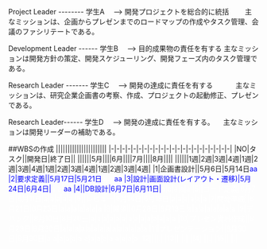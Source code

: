 Project Leader -------- 学生A
　--> 開発プロジェクトを総合的に統括
　　主なミッションは、企画からプレゼンまでのロードマップの作成やタスク管理、会議のファシリテートである。

Development Leader ------ 学生B
　--> 目的成果物の責任を有する
主なミッションは開発方針の策定、開発スケジューリング、開発フェーズ内のタスク管理である。

Research Leader ------- 学生C
　--> 開発の達成に責任を有する
　　　主なミッションは、研究企業企画書の考察、作成、プロジェクトの起動修正、プレゼンである。

Research Leader------ 学生D
　--> 開発の達成に責任を有する。
　主なミッションは開発リーダーの補助である。

##WBSの作成
||||||||||||||||||||||
|-|-|-|-|-|-|-|-|-|-|-|-|-|-|-|-|-|-|-|-|-|-|
|NO|タスク||開発日|終了日||
||||||5月||||6月||||7月||||8月||||
||||||1週|2週|3週|4週|1週|2週|3週|4週|1週|2週|3週|4週|1週|2週|3週|4週|
|1|企画書設計||5月6日|5月14日<td bgcolor=blue><font color=blue>a<td bgcolor=blue><font color=blue>a
|2|要求定義||5月17日|5月21日<font color=white>a|<font color=white><font color=white>a|<td bgcolor=blue><font color=blue>a<font color=blue>a
|3|設計|画面設計(レイアウト・遷移)|5月24日|6月4日|<font color=white>a|<font color=white>a|<td bgcolor=blue><font color=blue>a<font color=blue>a<td bgcolor=blue>
|4||DB設計|6月7日|6月11日|<font color=white>a|<font color=white>a|<font color=white>a|<font color=white>a|<font color=white>a<td bgcolor=blue>
|5||コード定義|6月7日|6月11日|<font color=white>a|<font color=white>a|<font color=white>a|<font color=white>a|<font color=white>a<td bgcolor=blue>
|6||レビュー|6月14日|6月18日|<font color=white>a|<font color=white>a|<font color=white>a|<font color=white>a|<font color=white>a|<font color=white>a<td bgcolor=blue>
|7|開発準備||6月21日|6月25日|<font color=white>a|<font color=white>a|<font color=white>a|<font color=white>a|<font color=white>a|<font color=white>a|<font color=white>a<td bgcolor=blue>
|8|開発||6月28日|8月13日|<font color=white>a|<font color=white>a|<font color=white>a|<font color=white>a|<font color=white>a|<font color=white>a|<font color=white>a|<font color=white>a<td bgcolor=blue><td bgcolor=blue><td bgcolor=blue><td bgcolor=blue><td bgcolor=blue><td bgcolor=blue>
|9|デバック||8月10日|8月20日|<font color=white>a|<font color=white>a|<font color=white>a|<font color=white>a|<font color=white>a|<font color=white>a|<font color=white>a|<font color=white>a|<font color=white>a|<font color=white>a|<font color=white>a|<font color=white>a|<font color=white>a<td bgcolor=blue><td bgcolor=blue>|<font color=white>a
|10|プレゼン資料作成||8月23日|8月30日|<font color=white>a|<font color=white>a|<font color=white>a|<font color=white>a|<font color=white>a|<font color=white>a|<font color=white>a|<font color=white>a|<font color=white>a|<font color=white>a|<font color=white>a|<font color=white>a|<font color=white>a|<font color=white>a<td bgcolor=blue>
|11|プレゼンテーション||8月30日|8月30日|<font color=white>a|<font color=white>a|<font color=white>a|<font color=white>a|<font color=white>a|<font color=white>a|<font color=white>a|<font color=white>a|<font color=white>a|<font color=white>a|<font color=white>a|<font color=white>a|<font color=white>a|<font color=white>a|<font color=white>a<td bgcolor=blue>
|12||||.|
|13||||.|
|14||||.|
|15||||.|
